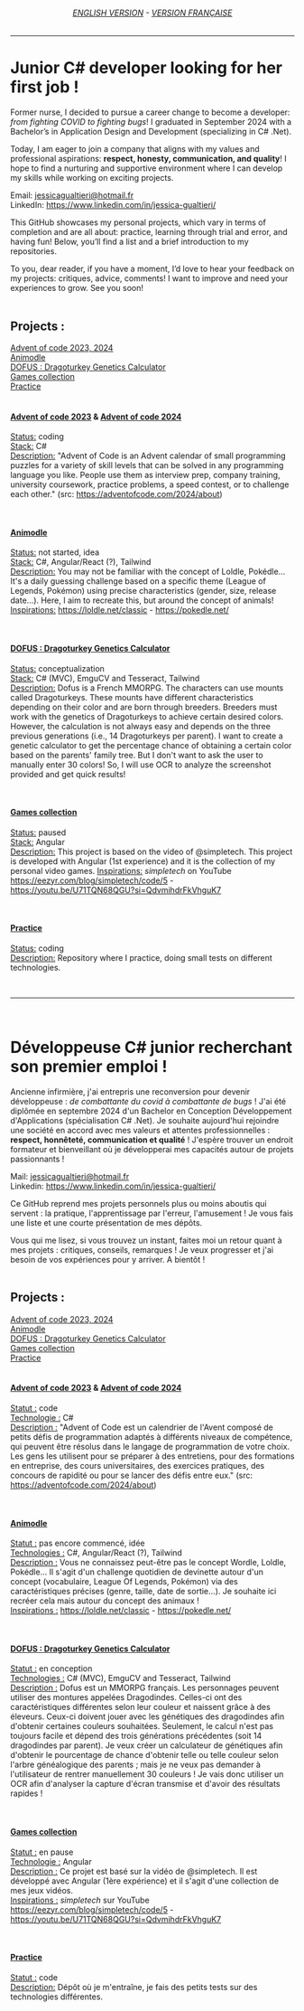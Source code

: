 <div align="center">
  
###### [ENGLISH VERSION](#EN) - [VERSION FRANÇAISE](#FR)
</div>

------------

<div id='EN'/>
  
# Junior C# developer looking for her first job !
Former nurse, I decided to pursue a career change to become a developer: *from fighting COVID to fighting bugs*! I graduated in September 2024 with a Bachelor’s in Application Design and Development (specializing in C# .Net).

Today, I am eager to join a company that aligns with my values and professional aspirations: **respect, honesty, communication, and quality**! I hope to find a nurturing and supportive environment where I can develop my skills while working on exciting projects.

Email: jessicagualtieri@hotmail.fr<br/>
LinkedIn: https://www.linkedin.com/in/jessica-gualtieri/

This GitHub showcases my personal projects, which vary in terms of completion and are all about: practice, learning through trial and error, and having fun! Below, you’ll find a list and a brief introduction to my repositories.

To you, dear reader, if you have a moment, I’d love to hear your feedback on my projects: critiques, advice, comments! I want to improve and need your experiences to grow. See you soon!
<br/><br/>
## Projects :
[Advent of code 2023, 2024](#ENAdventOfCode) <br/>
[Animodle](#ENAnimodle) <br/>
[DOFUS : Dragoturkey Genetics Calculator](#ENDragoturkeyGeneticsCalculator) <br/>
[Games collection](#ENGamesCollection) <br/>
[Practice](#ENPractice) <br/><br/>

<div id='ENAdventOfCode'/>
  
#### [Advent of code 2023](https://github.com/JessicaGUALTIERI/adventofcode2023) & [Advent of code 2024](https://github.com/JessicaGUALTIERI/adventofcode2024)
<ins>Status:</ins> coding <br/>
<ins>Stack:</ins> C# <br/>
<ins>Description:</ins> "Advent of Code is an Advent calendar of small programming puzzles for a variety of skill levels that can be solved in any programming language you like. People use them as interview prep, company training, university coursework, practice problems, a speed contest, or to challenge each other." (src: https://adventofcode.com/2024/about)

<br/>

<div id='ENAnimodle'/>
  
#### [Animodle](https://github.com/JessicaGUALTIERI/animodle)
<ins>Status:</ins> not started, idea <br/>
<ins>Stack:</ins> C#, Angular/React (?), Tailwind <br/>
<ins>Description:</ins> You may not be familiar with the concept of Loldle, Pokédle... It's a daily guessing challenge based on a specific theme (League of Legends, Pokémon) using precise characteristics (gender, size, release date...). Here, I aim to recreate this, but around the concept of animals!
<ins>Inspirations:</ins> https://loldle.net/classic - https://pokedle.net/

<br/>

<div id='ENDragoturkeyGeneticsCalculator'/> 
  
#### [DOFUS : Dragoturkey Genetics Calculator](https://github.com/JessicaGUALTIERI/DOFUS_DragoturkeyGeneticsCalculator)
<ins>Status:</ins> conceptualization<br/>
<ins>Stack:</ins> C# (MVC), EmguCV and Tesseract, Tailwind<br/>
<ins>Description:</ins> Dofus is a French MMORPG. The characters can use mounts called Dragoturkeys. These mounts have different characteristics depending on their color and are born through breeders. Breeders must work with the genetics of Dragoturkeys to achieve certain desired colors. However, the calculation is not always easy and depends on the three previous generations (i.e., 14 Dragoturkeys per parent). I want to create a genetic calculator to get the percentage chance of obtaining a certain color based on the parents' family tree. But I don't want to ask the user to manually enter 30 colors! So, I will use OCR to analyze the screenshot provided and get quick results!

<br/>

<div id='ENGamesCollection'/> 
  
#### [Games collection](https://github.com/JessicaGUALTIERI/Games-collection)
<ins>Status:</ins> paused <br/>
<ins>Stack:</ins> Angular <br/>
<ins>Description:</ins> This project is based on the video of @simpletech. This project is developed with Angular (1st experience) and it is the collection of my personal video games.
<ins>Inspirations:</ins> *simpletech* on YouTube https://eezyr.com/blog/simpletech/code/5 - https://youtu.be/U71TQN68QGU?si=QdvmihdrFkVhguK7

<br/>

<div id='ENPractice'/> 
  
#### [Practice](https://github.com/JessicaGUALTIERI/Practice)
<ins>Status:</ins> coding <br/>
<ins>Description:</ins> Repository where I practice, doing small tests on different technologies.

<br/>

------------

<br/>

<div id='FR'/>
  
# Développeuse C# junior recherchant son premier emploi !
Ancienne infirmière, j'ai entrepris une reconversion pour devenir développeuse : *de combattante du covid à combattante de bugs* ! J'ai été diplômée en septembre 2024 d'un Bachelor en Conception Développement d'Applications (spécialisation C# .Net). Je souhaite aujourd'hui rejoindre une société en accord avec mes valeurs et attentes professionnelles : **respect, honnêteté, communication et qualité** ! J'espère trouver un endroit formateur et bienveillant où je développerai mes capacités autour de projets passionnants !

Mail: jessicagualtieri@hotmail.fr <br/>
Linkedin: https://www.linkedin.com/in/jessica-gualtieri/

Ce GitHub reprend mes projets personnels plus ou moins aboutis qui servent : la pratique, l'apprentissage par l'erreur, l'amusement ! Je vous fais une liste et une courte présentation de mes dépôts.

Vous qui me lisez, si vous trouvez un instant, faites moi un retour quant à mes projets : critiques, conseils, remarques ! Je veux progresser et j'ai besoin de vos expériences pour y arriver. A bientôt !
<br/><br/>
## Projects :
[Advent of code 2023, 2024](#FRAdventOfCode) <br/>
[Animodle](#FRAnimodle) <br/>
[DOFUS : Dragoturkey Genetics Calculator](#FRDragoturkeyGeneticsCalculator) <br/>
[Games collection](#FRGamesCollection) <br/>
[Practice](#FRPractice) <br/><br/>

<div id='FRAdventOfCode'/> 
  
#### [Advent of code 2023](https://github.com/JessicaGUALTIERI/adventofcode2023) & [Advent of code 2024 ](https://github.com/JessicaGUALTIERI/adventofcode2024)
<ins>Statut :</ins> code <br/>
<ins>Technologie :</ins> C# <br/>
<ins>Description :</ins> "Advent of Code est un calendrier de l'Avent composé de petits défis de programmation adaptés à différents niveaux de compétence, qui peuvent être résolus dans le langage de programmation de votre choix. Les gens les utilisent pour se préparer à des entretiens, pour des formations en entreprise, des cours universitaires, des exercices pratiques, des concours de rapidité ou pour se lancer des défis entre eux." (src: https://adventofcode.com/2024/about)

<br/>

<div id='FRAnimodle'/> 
  
#### [Animodle](https://github.com/JessicaGUALTIERI/animodle)
<ins>Statut :</ins> pas encore commencé, idée <br/>
<ins>Technologies :</ins> C#, Angular/React (?), Tailwind <br/>
<ins>Description :</ins> Vous ne connaissez peut-être pas le concept Wordle, Loldle, Pokédle... Il s'agit d'un challenge quotidien de devinette autour d'un concept (vocabulaire, League Of Legends, Pokémon) via des caractéristiques précises (genre, taille, date de sortie...). Je souhaite ici recréer cela mais autour du concept des animaux ! <br/>
<ins>Inspirations :</ins> https://loldle.net/classic - https://pokedle.net/

<br/>

<div id='FRDragoturkeyGeneticsCalculator'/> 
  
#### [DOFUS : Dragoturkey Genetics Calculator](https://github.com/JessicaGUALTIERI/DOFUS_DragoturkeyGeneticsCalculator)
<ins>Statut :</ins> en conception <br/>
<ins>Technologies :</ins> C# (MVC), EmguCV and Tesseract, Tailwind <br/>
<ins>Description :</ins> Dofus est un MMORPG français. Les personnages peuvent utiliser des montures appelées Dragodindes. Celles-ci ont des caractéristiques différentes selon leur couleur et naissent grâce à des éleveurs. Ceux-ci doivent jouer avec les génétiques des dragodindes afin d'obtenir certaines couleurs souhaitées. Seulement, le calcul n'est pas toujours facile et dépend des trois générations précédentes (soit 14 dragodindes par parent). Je veux créer un calculateur de génétiques afin d'obtenir le pourcentage de chance d'obtenir telle ou telle couleur selon l'arbre généalogique des parents ; mais je ne veux pas demander à l'utilisateur de rentrer manuellement 30 couleurs ! Je vais donc utiliser un OCR afin d'analyser la capture d'écran transmise et d'avoir des résultats rapides !

<br/>

<div id='FRGamesCollection'/> 
  
#### [Games collection](https://github.com/JessicaGUALTIERI/Games-collection)
<ins>Statut :</ins> en pause <br/>
<ins>Technologie :</ins> Angular <br/>
<ins>Description :</ins> Ce projet est basé sur la vidéo de @simpletech. Il est développé avec Angular (1ère expérience) et il s'agit d'une collection de mes jeux vidéos. <br/>
<ins>Inspirations :</ins> *simpletech* sur YouTube https://eezyr.com/blog/simpletech/code/5 - https://youtu.be/U71TQN68QGU?si=QdvmihdrFkVhguK7

<br/>

<div id='FRPractice'/> 
  
#### [Practice](https://github.com/JessicaGUALTIERI/Practice)
<ins>Statut :</ins> code <br/>
<ins>Description:</ins> Dépôt où je m'entraîne, je fais des petits tests sur des technologies différentes.
